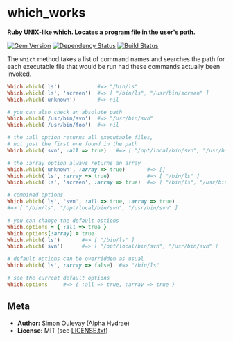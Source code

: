 # which\_works

**Ruby UNIX-like which. Locates a program file in the user's path.**

[![Gem Version](https://badge.fury.io/rb/which_works.png)](http://badge.fury.io/rb/which\_works)
[![Dependency Status](https://gemnasium.com/AlphaHydrae/which_works.png)](https://gemnasium.com/AlphaHydrae/which\_works)
[![Build Status](https://secure.travis-ci.org/AlphaHydrae/which_works.png?branch=master)](http://travis-ci.org/AlphaHydrae/which\_works)

The `which` method takes a list of command names and searches the path
for each executable file that would be run had these commands actually
been invoked.

```ruby
Which.which('ls')            #=> "/bin/ls"
Which.which('ls', 'screen')  #=> [ "/bin/ls", "/usr/bin/screen" ]
Which.which('unknown')       #=> nil

# you can also check an absolute path
Which.which('/usr/bin/svn')  #=> "/usr/bin/svn"
Which.which('/usr/bin/foo')  #=> nil

# the :all option returns all executable files,
# not just the first one found in the path
Which.which('svn', :all => true)   #=> [ "/opt/local/bin/svn", "/usr/bin/svn" ]

# the :array option always returns an array
Which.which('unknown', :array => true)       #=> []
Which.which('ls', :array => true)            #=> [ "/bin/ls" ]
Which.which('ls', 'screen', :array => true)  #=> [ "/bin/ls", "/usr/bin/screen" ]

# combined options
Which.which('ls', 'svn', :all => true, :array => true)
#=> [ "/bin/ls", "/opt/local/bin/svn", "/usr/bin/svn" ]

# you can change the default options
Which.options = { :all => true }
Which.options[:array] = true
Which.which('ls')       #=> [ "/bin/ls" ]
Which.which('svn')      #=> [ "/opt/local/bin/svn", "/usr/bin/svn" ]

# default options can be overridden as usual
Which.which('ls', :array => false)  #=> "/bin/ls"

# see the current default options
Which.options     #=> { :all => true, :array => true }
```

## Meta

* **Author:** Simon Oulevay (Alpha Hydrae)
* **License:** MIT (see [LICENSE.txt](https://raw.github.com/AlphaHydrae/which_works/master/LICENSE.txt))
